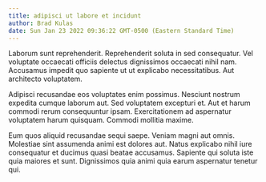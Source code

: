 ```yaml
---
title: adipisci ut labore et incidunt
author: Brad Kulas
date: Sun Jan 23 2022 09:36:22 GMT-0500 (Eastern Standard Time)
---
```

Laborum sunt reprehenderit. Reprehenderit soluta in sed consequatur. Vel voluptate occaecati officiis delectus dignissimos occaecati nihil nam. Accusamus impedit quo sapiente ut ut explicabo necessitatibus. Aut architecto voluptatem.

 Adipisci recusandae eos voluptates enim possimus. Nesciunt nostrum expedita cumque laborum aut. Sed voluptatem excepturi et. Aut et harum commodi rerum consequuntur ipsam. Exercitationem ad aspernatur voluptatem harum quisquam. Commodi mollitia maxime.

 Eum quos aliquid recusandae sequi saepe. Veniam magni aut omnis. Molestiae sint assumenda animi est dolores aut. Natus explicabo nihil iure consequatur et ducimus quasi beatae accusamus. Sapiente qui soluta iste quia maiores et sunt. Dignissimos quia animi quia earum aspernatur tenetur qui.